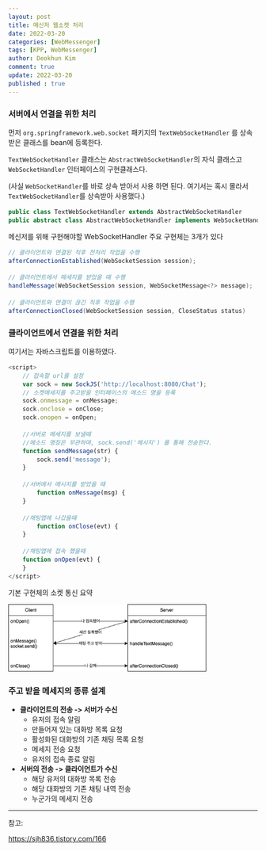 ```yaml
---
layout: post
title: 메신저 웹소켓 처리
date: 2022-03-20
categories: [WebMessenger]
tags: [KPP, WebMessenger]
author: Deokhun Kim
comment: true
update: 2022-03-20
published : true
---
```


### 서버에서 연결을 위한 처리
먼저 `org.springframework.web.socket` 패키지의 `TextWebSocketHandler` 를 상속 받은 클래스를 bean에 등록한다.

`TextWebSocketHandler` 클래스는 `AbstractWebSocketHandler`의 자식 클래스고 `WebSocketHandler` 인터페이스의 구현클래스다.

(사실 `WebSocketHandler`를 바로 상속 받아서 사용 하면 된다. 여기서는 혹시 몰라서 `TextWebSocketHandler`를 상속받아 사용했다.)

``` java
public class TextWebSocketHandler extends AbstractWebSocketHandler
public abstract class AbstractWebSocketHandler implements WebSocketHandler
```
메신저를 위해 구현해야할 WebSocketHandler 주요 구현체는 3개가 있다
```java
// 클라이언트와 연결된 직후 전처리 작업을 수행
afterConnectionEstablished(WebSocketSession session);

// 클라이언트에서 메세지를 받았을 때 수행
handleMessage(WebSocketSession session, WebSocketMessage<?> message);

// 클라이언트와 연결이 끊긴 직후 작업을 수행
afterConnectionClosed(WebSocketSession session, CloseStatus status)
```


### 클라이언트에서 연결을 위한 처리
여기서는 자바스크립트를 이용하였다.

```javascript
<script>
    // 접속할 url를 설정
    var sock = new SockJS('http://localhost:8080/Chat');
    // 소켓메세지를 주고받을 인터페이스의 메소드 명을 등록
    sock.onmessage = onMessage;
    sock.onclose = onClose;
    sock.onopen = onOpen;
    
    //서버로 메세지를 보낼때
    //메소드 명칭은 무관하며, sock.send('메시지') 를 통해 전송한다.
    function sendMessage(str) {
        sock.send('message');
    }
    
    //서버에서 메시지를 받았을 때
        function onMessage(msg) {
    }

    //채팅앱에 나갔을때
        function onClose(evt) {
    }
    
    //채팅앱에 접속 했을때
    function onOpen(evt) {
    }
</script>
```

기본 구현체의 소켓 통신 요약

<img src="/assets/postimg/2022_03/websocket_draw.png" width="400px"/>

<br/>

### 주고 받을 메세지의 종류 설계
* **클라이언트의 전송 -> 서버가 수신**
  * 유저의 접속 알림
  * 만들어져 있는 대화방 목록 요청
  * 활성화된 대화방의 기존 채팅 목록 요청
  * 메세지 전송 요청
  * 유저의 접속 종료 알림
* **서버의 전송 -> 클라이언트가 수신**
  * 해당 유저의 대화방 목록 전송
  * 해당 대화방의 기존 채팅 내역 전송
  * 누군가의 메세지 전송






---

참고:

https://sjh836.tistory.com/166




